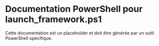 # Documentation PowerShell pour launch_framework.ps1

Cette documentation est un placeholder et doit être générée par un outil PowerShell spécifique.
